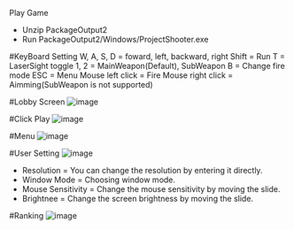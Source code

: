 Play Game
  - Unzip PackageOutput2
  - Run PackageOutput2/Windows/ProjectShooter.exe


#KeyBoard Setting
W, A, S, D = foward, left, backward, right
Shift = Run
T = LaserSight toggle
1, 2 = MainWeapon(Default), SubWeapon
B = Change fire mode
ESC = Menu
Mouse left click = Fire
Mouse right click = Aimming(SubWeapon is not supported)

#Lobby Screen
![image](https://github.com/rhantj/FPS/assets/102733751/a3e50b6d-505b-4d11-aadf-7d04b3fbdc48)

#Click Play
![image](https://github.com/rhantj/FPS/assets/102733751/2d215b4d-4b53-4916-ba3c-42d8b9ff77d7)

#Menu
![image](https://github.com/rhantj/FPS/assets/102733751/50d4df28-4c8e-4d12-b9b4-8929ce1fcb50)

#User Setting
![image](https://github.com/rhantj/FPS/assets/102733751/1d690d7e-9bd9-4fbf-af13-804184ded1c3)
- Resolution = You can change the resolution by entering it directly.
- Window Mode = Choosing window mode.
- Mouse Sensitivity = Change the mouse sensitivity by moving the slide.
- Brightnee = Change the screen brightness by moving the slide.

#Ranking
![image](https://github.com/rhantj/FPS/assets/102733751/919ba267-7c97-4e30-9945-0f24f68ad2d2)
